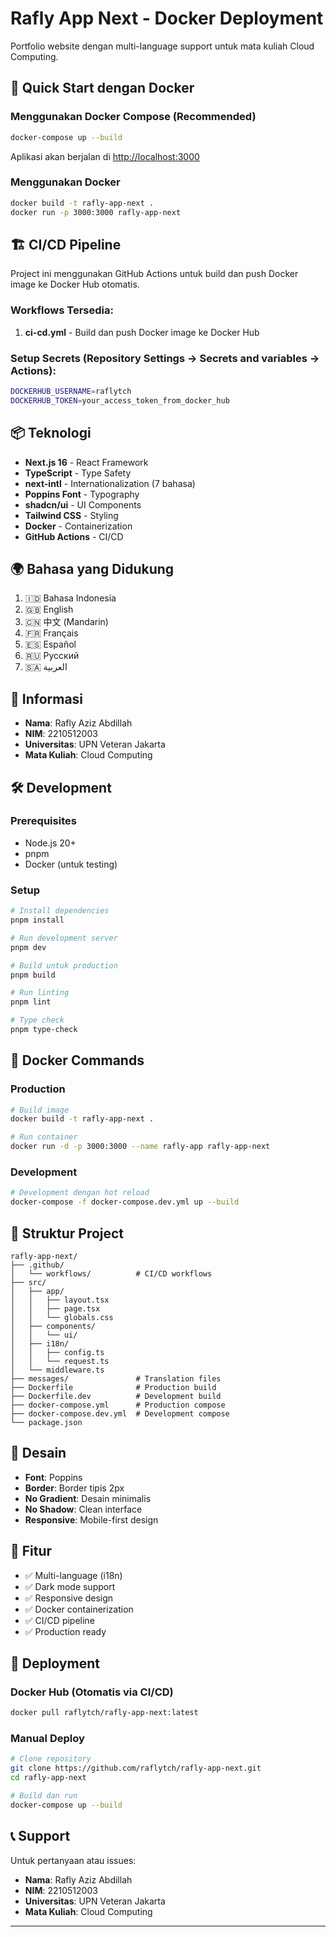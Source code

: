 # Rafly App Next - Docker Deployment

Portfolio website dengan multi-language support untuk mata kuliah Cloud Computing.

## 🚀 Quick Start dengan Docker

### Menggunakan Docker Compose (Recommended)

```bash
docker-compose up --build
```

Aplikasi akan berjalan di [http://localhost:3000](http://localhost:3000)

### Menggunakan Docker

```bash
docker build -t rafly-app-next .
docker run -p 3000:3000 rafly-app-next
```

## 🏗️ CI/CD Pipeline

Project ini menggunakan GitHub Actions untuk build dan push Docker image ke Docker Hub otomatis.

### Workflows Tersedia:

1. **ci-cd.yml** - Build dan push Docker image ke Docker Hub

### Setup Secrets (Repository Settings → Secrets and variables → Actions):

```bash
DOCKERHUB_USERNAME=raflytch
DOCKERHUB_TOKEN=your_access_token_from_docker_hub
```

## 📦 Teknologi

- **Next.js 16** - React Framework
- **TypeScript** - Type Safety
- **next-intl** - Internationalization (7 bahasa)
- **Poppins Font** - Typography
- **shadcn/ui** - UI Components
- **Tailwind CSS** - Styling
- **Docker** - Containerization
- **GitHub Actions** - CI/CD

## 🌍 Bahasa yang Didukung

1. 🇮🇩 Bahasa Indonesia
2. 🇬🇧 English
3. 🇨🇳 中文 (Mandarin)
4. 🇫🇷 Français
5. 🇪🇸 Español
6. 🇷🇺 Русский
7. 🇸🇦 العربية

## 👤 Informasi

- **Nama**: Rafly Aziz Abdillah
- **NIM**: 2210512003
- **Universitas**: UPN Veteran Jakarta
- **Mata Kuliah**: Cloud Computing

## 🛠️ Development

### Prerequisites

- Node.js 20+
- pnpm
- Docker (untuk testing)

### Setup

```bash
# Install dependencies
pnpm install

# Run development server
pnpm dev

# Build untuk production
pnpm build

# Run linting
pnpm lint

# Type check
pnpm type-check
```

## 🐳 Docker Commands

### Production

```bash
# Build image
docker build -t rafly-app-next .

# Run container
docker run -d -p 3000:3000 --name rafly-app rafly-app-next
```

### Development

```bash
# Development dengan hot reload
docker-compose -f docker-compose.dev.yml up --build
```

## 📁 Struktur Project

```
rafly-app-next/
├── .github/
│   └── workflows/          # CI/CD workflows
├── src/
│   ├── app/
│   │   ├── layout.tsx
│   │   ├── page.tsx
│   │   └── globals.css
│   ├── components/
│   │   └── ui/
│   ├── i18n/
│   │   ├── config.ts
│   │   └── request.ts
│   └── middleware.ts
├── messages/               # Translation files
├── Dockerfile              # Production build
├── Dockerfile.dev          # Development build
├── docker-compose.yml      # Production compose
├── docker-compose.dev.yml  # Development compose
└── package.json
```

## 🎨 Desain

- **Font**: Poppins
- **Border**: Border tipis 2px
- **No Gradient**: Desain minimalis
- **No Shadow**: Clean interface
- **Responsive**: Mobile-first design

## 📝 Fitur

- ✅ Multi-language (i18n)
- ✅ Dark mode support
- ✅ Responsive design
- ✅ Docker containerization
- ✅ CI/CD pipeline
- ✅ Production ready

## 🚀 Deployment

### Docker Hub (Otomatis via CI/CD)

```bash
docker pull raflytch/rafly-app-next:latest
```

### Manual Deploy

```bash
# Clone repository
git clone https://github.com/raflytch/rafly-app-next.git
cd rafly-app-next

# Build dan run
docker-compose up --build
```

## 📞 Support

Untuk pertanyaan atau issues:

- **Nama**: Rafly Aziz Abdillah
- **NIM**: 2210512003
- **Universitas**: UPN Veteran Jakarta
- **Mata Kuliah**: Cloud Computing

---
